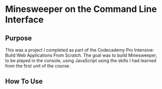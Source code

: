 
# Minesweeper on the Command Line Interface

## Purpose
This was a project I completed as part of the Codecademy Pro Intensive: Build Web Applications From Scratch. The goal was to build Minesweeper, to be played in the console, using JavaScript using the skills I had learned from the first unit of the course.


## How To Use